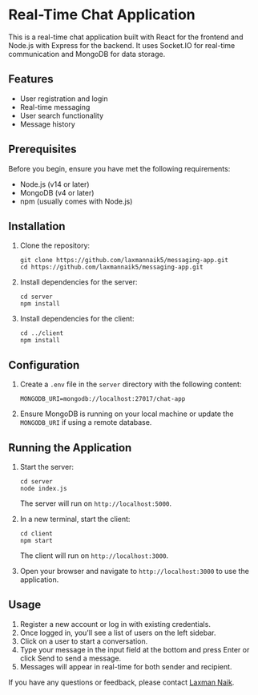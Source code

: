 # Real-Time Chat Application

This is a real-time chat application built with React for the frontend and Node.js with Express for the backend. It uses Socket.IO for real-time communication and MongoDB for data storage.

## Features

- User registration and login
- Real-time messaging
- User search functionality
- Message history

## Prerequisites

Before you begin, ensure you have met the following requirements:

- Node.js (v14 or later)
- MongoDB (v4 or later)
- npm (usually comes with Node.js)

## Installation

1. Clone the repository:
   ```
   git clone https://github.com/laxmannaik5/messaging-app.git
   cd https://github.com/laxmannaik5/messaging-app.git
   ```

2. Install dependencies for the server:
   ```
   cd server
   npm install
   ```

3. Install dependencies for the client:
   ```
   cd ../client
   npm install
   ```

## Configuration

1. Create a `.env` file in the `server` directory with the following content:
   ```
   MONGODB_URI=mongodb://localhost:27017/chat-app
   ```

2. Ensure MongoDB is running on your local machine or update the `MONGODB_URI` if using a remote database.

## Running the Application

1. Start the server:
   ```
   cd server
   node index.js
   ```
   The server will run on `http://localhost:5000`.

2. In a new terminal, start the client:
   ```
   cd client
   npm start
   ```
   The client will run on `http://localhost:3000`.

3. Open your browser and navigate to `http://localhost:3000` to use the application.

## Usage

1. Register a new account or log in with existing credentials.
2. Once logged in, you'll see a list of users on the left sidebar.
3. Click on a user to start a conversation.
4. Type your message in the input field at the bottom and press Enter or click Send to send a message.
5. Messages will appear in real-time for both sender and recipient.

If you have any questions or feedback, please contact [Laxman Naik](mailto:laxmannaik5055@gmail.com).
